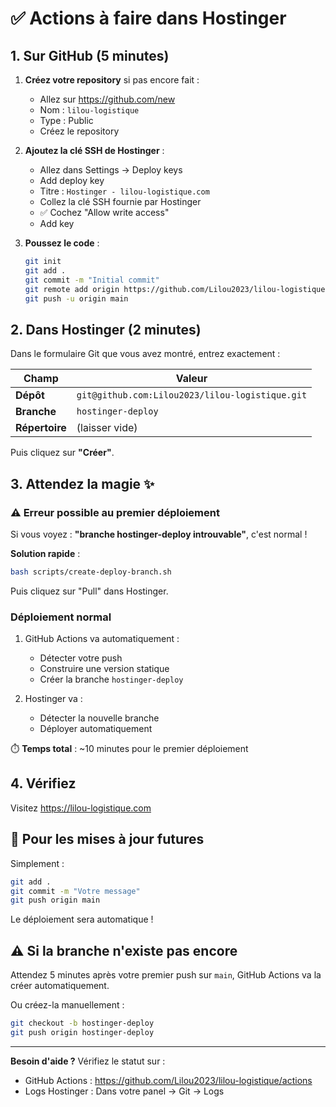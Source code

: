 # ✅ Actions à faire dans Hostinger

## 1. Sur GitHub (5 minutes)

1. **Créez votre repository** si pas encore fait :
   - Allez sur https://github.com/new
   - Nom : `lilou-logistique`
   - Type : Public
   - Créez le repository

2. **Ajoutez la clé SSH de Hostinger** :
   - Allez dans Settings → Deploy keys
   - Add deploy key
   - Titre : `Hostinger - lilou-logistique.com`
   - Collez la clé SSH fournie par Hostinger
   - ✅ Cochez "Allow write access"
   - Add key

3. **Poussez le code** :
   ```bash
   git init
   git add .
   git commit -m "Initial commit"
   git remote add origin https://github.com/Lilou2023/lilou-logistique.git
   git push -u origin main
   ```

## 2. Dans Hostinger (2 minutes)

Dans le formulaire Git que vous avez montré, entrez exactement :

| Champ | Valeur |
|-------|---------|
| **Dépôt** | `git@github.com:Lilou2023/lilou-logistique.git` |
| **Branche** | `hostinger-deploy` |
| **Répertoire** | (laisser vide) |

Puis cliquez sur **"Créer"**.

## 3. Attendez la magie ✨

### ⚠️ Erreur possible au premier déploiement

Si vous voyez : **"branche hostinger-deploy introuvable"**, c'est normal !

**Solution rapide** :
```bash
bash scripts/create-deploy-branch.sh
```
Puis cliquez sur "Pull" dans Hostinger.

### Déploiement normal

1. GitHub Actions va automatiquement :
   - Détecter votre push
   - Construire une version statique
   - Créer la branche `hostinger-deploy`

2. Hostinger va :
   - Détecter la nouvelle branche
   - Déployer automatiquement

⏱️ **Temps total** : ~10 minutes pour le premier déploiement

## 4. Vérifiez

Visitez https://lilou-logistique.com

## 🔄 Pour les mises à jour futures

Simplement :
```bash
git add .
git commit -m "Votre message"
git push origin main
```

Le déploiement sera automatique !

## ⚠️ Si la branche n'existe pas encore

Attendez 5 minutes après votre premier push sur `main`, GitHub Actions va la créer automatiquement.

Ou créez-la manuellement :
```bash
git checkout -b hostinger-deploy
git push origin hostinger-deploy
```

---

**Besoin d'aide ?** Vérifiez le statut sur :
- GitHub Actions : https://github.com/Lilou2023/lilou-logistique/actions
- Logs Hostinger : Dans votre panel → Git → Logs
